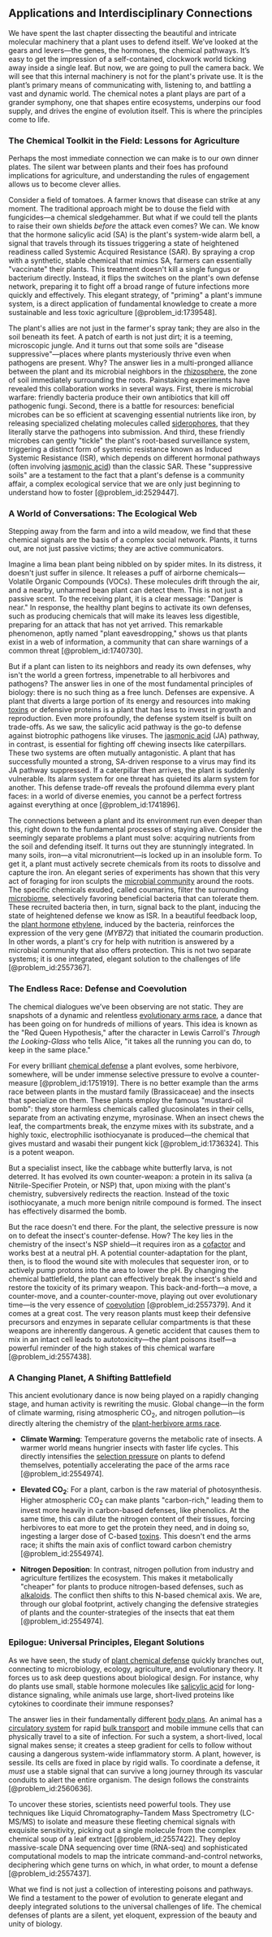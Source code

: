 ## Applications and Interdisciplinary Connections

We have spent the last chapter dissecting the beautiful and intricate molecular machinery that a plant uses to defend itself. We’ve looked at the gears and levers—the genes, the hormones, the chemical pathways. It’s easy to get the impression of a self-contained, clockwork world ticking away inside a single leaf. But now, we are going to pull the camera back. We will see that this internal machinery is not for the plant's private use. It is the plant’s primary means of communicating with, listening to, and battling a vast and dynamic world. The chemical notes a plant plays are part of a grander symphony, one that shapes entire ecosystems, underpins our food supply, and drives the engine of evolution itself. This is where the principles come to life.

### The Chemical Toolkit in the Field: Lessons for Agriculture

Perhaps the most immediate connection we can make is to our own dinner plates. The silent war between plants and their foes has profound implications for agriculture, and understanding the rules of engagement allows us to become clever allies.

Consider a field of tomatoes. A farmer knows that disease can strike at any moment. The traditional approach might be to douse the field with fungicides—a chemical sledgehammer. But what if we could tell the plants to raise their own shields *before* the attack even comes? We can. We know that the hormone salicylic acid (SA) is the plant's system-wide alarm bell, a signal that travels through its tissues triggering a state of heightened readiness called Systemic Acquired Resistance (SAR). By spraying a crop with a synthetic, stable chemical that mimics SA, farmers can essentially "vaccinate" their plants. This treatment doesn't kill a single fungus or bacterium directly. Instead, it flips the switches on the plant's own defense network, preparing it to fight off a broad range of future infections more quickly and effectively. This elegant strategy, of "priming" a plant's immune system, is a direct application of fundamental knowledge to create a more sustainable and less toxic agriculture [@problem_id:1739548].

The plant's allies are not just in the farmer's spray tank; they are also in the soil beneath its feet. A patch of earth is not just dirt; it is a teeming, microscopic jungle. And it turns out that some soils are "disease suppressive"—places where plants mysteriously thrive even when pathogens are present. Why? The answer lies in a multi-pronged alliance between the plant and its microbial neighbors in the [rhizosphere](@article_id:168923), the zone of soil immediately surrounding the roots. Painstaking experiments have revealed this collaboration works in several ways. First, there is microbial warfare: friendly bacteria produce their own antibiotics that kill off pathogenic fungi. Second, there is a battle for resources: beneficial microbes can be so efficient at scavenging essential nutrients like iron, by releasing specialized chelating molecules called [siderophores](@article_id:173808), that they literally starve the pathogens into submission. And third, these friendly microbes can gently "tickle" the plant's root-based surveillance system, triggering a distinct form of systemic resistance known as Induced Systemic Resistance (ISR), which depends on different hormonal pathways (often involving [jasmonic acid](@article_id:152507)) than the classic SAR. These "suppressive soils" are a testament to the fact that a plant's defense is a community affair, a complex ecological service that we are only just beginning to understand how to foster [@problem_id:2529447].

### A World of Conversations: The Ecological Web

Stepping away from the farm and into a wild meadow, we find that these chemical signals are the basis of a complex social network. Plants, it turns out, are not just passive victims; they are active communicators.

Imagine a lima bean plant being nibbled on by spider mites. In its distress, it doesn't just suffer in silence. It releases a puff of airborne chemicals—Volatile Organic Compounds (VOCs). These molecules drift through the air, and a nearby, unharmed bean plant can detect them. This is not just a passive scent. To the receiving plant, it is a clear message: "Danger is near." In response, the healthy plant begins to activate its own defenses, such as producing chemicals that will make its leaves less digestible, preparing for an attack that has not yet arrived. This remarkable phenomenon, aptly named "plant eavesdropping," shows us that plants exist in a web of information, a community that can share warnings of a common threat [@problem_id:1740730].

But if a plant can listen to its neighbors and ready its own defenses, why isn't the world a green fortress, impenetrable to all herbivores and pathogens? The answer lies in one of the most fundamental principles of biology: there is no such thing as a free lunch. Defenses are expensive. A plant that diverts a large portion of its energy and resources into making [toxins](@article_id:162544) or defensive proteins is a plant that has less to invest in growth and reproduction. Even more profoundly, the defense system itself is built on trade-offs. As we saw, the salicylic acid pathway is the go-to defense against biotrophic pathogens like viruses. The [jasmonic acid](@article_id:152507) (JA) pathway, in contrast, is essential for fighting off chewing insects like caterpillars. These two systems are often mutually antagonistic. A plant that has successfully mounted a strong, SA-driven response to a virus may find its JA pathway suppressed. If a caterpillar then arrives, the plant is suddenly vulnerable. Its alarm system for one threat has quieted its alarm system for another. This defense trade-off reveals the profound dilemma every plant faces: in a world of diverse enemies, you cannot be a perfect fortress against everything at once [@problem_id:1741896].

The connections between a plant and its environment run even deeper than this, right down to the fundamental processes of staying alive. Consider the seemingly separate problems a plant must solve: acquiring nutrients from the soil and defending itself. It turns out they are stunningly integrated. In many soils, iron—a vital micronutrient—is locked up in an insoluble form. To get it, a plant must actively secrete chemicals from its roots to dissolve and capture the iron. An elegant series of experiments has shown that this very act of foraging for iron sculpts the [microbial community](@article_id:167074) around the roots. The specific chemicals exuded, called coumarins, filter the surrounding [microbiome](@article_id:138413), selectively favoring beneficial bacteria that can tolerate them. These recruited bacteria then, in turn, signal back to the plant, inducing the state of heightened defense we know as ISR. In a beautiful feedback loop, the [plant hormone](@article_id:155356) [ethylene](@article_id:154692), induced by the bacteria, reinforces the expression of the very gene (*MYB72*) that initiated the coumarin production. In other words, a plant's cry for help with nutrition is answered by a microbial community that also offers protection. This is not two separate systems; it is one integrated, elegant solution to the challenges of life [@problem_id:2557367].

### The Endless Race: Defense and Coevolution

The chemical dialogues we’ve been observing are not static. They are snapshots of a dynamic and relentless [evolutionary arms race](@article_id:145342), a dance that has been going on for hundreds of millions of years. This idea is known as the "Red Queen Hypothesis," after the character in Lewis Carroll's *Through the Looking-Glass* who tells Alice, "it takes all the running you can do, to keep in the same place."

For every brilliant [chemical defense](@article_id:199429) a plant evolves, some herbivore, somewhere, will be under immense selective pressure to evolve a counter-measure [@problem_id:1751919]. There is no better example than the arms race between plants in the mustard family (Brassicaceae) and the insects that specialize on them. These plants employ the famous "mustard-oil bomb": they store harmless chemicals called glucosinolates in their cells, separate from an activating enzyme, myrosinase. When an insect chews the leaf, the compartments break, the enzyme mixes with its substrate, and a highly toxic, electrophilic isothiocyanate is produced—the chemical that gives mustard and wasabi their pungent kick [@problem_id:1736324]. This is a potent weapon.

But a specialist insect, like the cabbage white butterfly larva, is not deterred. It has evolved its own counter-weapon: a protein in its saliva (a Nitrile-Specifier Protein, or NSP) that, upon mixing with the plant's chemistry, subversively redirects the reaction. Instead of the toxic isothiocyanate, a much more benign nitrile compound is formed. The insect has effectively disarmed the bomb.

But the race doesn't end there. For the plant, the selective pressure is now on to defeat the insect's counter-defense. How? The key lies in the chemistry of the insect's NSP shield—it requires iron as a [cofactor](@article_id:199730) and works best at a neutral pH. A potential counter-adaptation for the plant, then, is to flood the wound site with molecules that sequester iron, or to actively pump protons into the area to lower the pH. By changing the chemical battlefield, the plant can effectively break the insect's shield and restore the toxicity of its primary weapon. This back-and-forth—a move, a counter-move, and a counter-counter-move, playing out over evolutionary time—is the very essence of [coevolution](@article_id:142415) [@problem_id:2557379]. And it comes at a great cost. The very reason plants must keep their defensive precursors and enzymes in separate cellular compartments is that these weapons are inherently dangerous. A genetic accident that causes them to mix in an intact cell leads to autotoxicity—the plant poisons itself—a powerful reminder of the high stakes of this chemical warfare [@problem_id:2557438].

### A Changing Planet, A Shifting Battlefield

This ancient evolutionary dance is now being played on a rapidly changing stage, and human activity is rewriting the music. Global change—in the form of climate warming, rising atmospheric $\mathrm{CO_2}$, and nitrogen pollution—is directly altering the chemistry of the [plant-herbivore arms race](@article_id:269736).

-   **Climate Warming**: Temperature governs the metabolic rate of insects. A warmer world means hungrier insects with faster life cycles. This directly intensifies the [selection pressure](@article_id:179981) on plants to defend themselves, potentially accelerating the pace of the arms race [@problem_id:2554974].

-   **Elevated $\mathrm{CO_2}$**: For a plant, carbon is the raw material of photosynthesis. Higher atmospheric $\mathrm{CO_2}$ can make plants "carbon-rich," leading them to invest more heavily in carbon-based defenses, like phenolics. At the same time, this can dilute the nitrogen content of their tissues, forcing herbivores to eat more to get the protein they need, and in doing so, ingesting a larger dose of C-based [toxins](@article_id:162544). This doesn't end the arms race; it shifts the main axis of conflict toward carbon chemistry [@problem_id:2554974].

-   **Nitrogen Deposition**: In contrast, nitrogen pollution from industry and agriculture fertilizes the ecosystem. This makes it metabolically "cheaper" for plants to produce nitrogen-based defenses, such as [alkaloids](@article_id:153375). The conflict then shifts to this N-based chemical axis. We are, through our global footprint, actively changing the defensive strategies of plants and the counter-strategies of the insects that eat them [@problem_id:2554974].

### Epilogue: Universal Principles, Elegant Solutions

As we have seen, the study of [plant chemical defense](@article_id:151713) quickly branches out, connecting to microbiology, ecology, agriculture, and evolutionary theory. It forces us to ask deep questions about biological design. For instance, why do plants use small, stable hormone molecules like [salicylic acid](@article_id:155889) for long-distance signaling, while animals use large, short-lived proteins like cytokines to coordinate their immune responses?

The answer lies in their fundamentally different [body plans](@article_id:272796). An animal has a [circulatory system](@article_id:150629) for rapid [bulk transport](@article_id:141664) and mobile immune cells that can physically travel to a site of infection. For such a system, a short-lived, local signal makes sense; it creates a steep gradient for cells to follow without causing a dangerous system-wide inflammatory storm. A plant, however, is sessile. Its cells are fixed in place by rigid walls. To coordinate a defense, it *must* use a stable signal that can survive a long journey through its vascular conduits to alert the entire organism. The design follows the constraints [@problem_id:2560636].

To uncover these stories, scientists need powerful tools. They use techniques like Liquid Chromatography–Tandem Mass Spectrometry (LC-MS/MS) to isolate and measure these fleeting chemical signals with exquisite sensitivity, picking out a single molecule from the complex chemical soup of a leaf extract [@problem_id:2557422]. They deploy massive-scale DNA sequencing over time (RNA-seq) and sophisticated computational models to map the intricate command-and-control networks, deciphering which gene turns on which, in what order, to mount a defense [@problem_id:2557437].

What we find is not just a collection of interesting poisons and pathways. We find a testament to the power of evolution to generate elegant and deeply integrated solutions to the universal challenges of life. The chemical defenses of plants are a silent, yet eloquent, expression of the beauty and unity of biology.